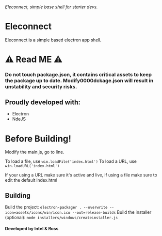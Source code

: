 ###### Eleconnect, simple base shell for starter devs.

# Eleconnect

Eleconnect is a simple based electron app shell.
 
 # ⚠️ Read ME ⚠️
 
 ### Do not touch package.json, it contains critical assets to keep the package up to date. Modify0000dckage.json will result in unstability and security risks.

## Proudly developed with:
 
 * Electron
 * NdeJS
 

 
 # Before Building!
  Modify the main.js, go to line.
  
  To load a file, use ``win.loadFile('index.html')``
  To load a URL, use  ``win.loadURL('index.html')``
  
  If your using a URL make sure it's active and live, if using a file make sure to edit the default index.html
 ## Building
Build the project: `electron-packager . --overwrite --icon=assets/icons/win/icon.ico --out=release-builds`
Build the installer (optional): `node installers/windows/createinstaller.js`


#### Developed by Intel & Ross




